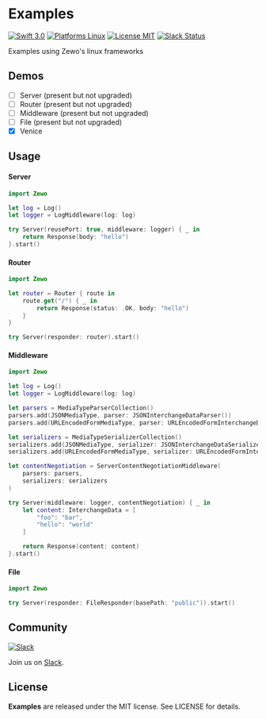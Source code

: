 Examples
========

[![Swift 3.0](https://img.shields.io/badge/Swift-3.0-orange.svg?style=flat)](https://developer.apple.com/swift/)
[![Platforms Linux](https://img.shields.io/badge/Platforms-Linux-lightgray.svg?style=flat)](https://developer.apple.com/swift/)
[![License MIT](https://img.shields.io/badge/License-MIT-blue.svg?style=flat)](https://tldrlegal.com/license/mit-license)
[![Slack Status](https://zewo-slackin.herokuapp.com/badge.svg)](http://slack.zewo.io)

Examples using Zewo's linux frameworks

## Demos

- [ ] Server (present but not upgraded)
- [ ] Router (present but not upgraded)
- [ ] Middleware (present but not upgraded)
- [ ] File (present but not upgraded)
- [x] Venice

## Usage

#### Server

```swift
import Zewo

let log = Log()
let logger = LogMiddleware(log: log)

try Server(reusePort: true, middleware: logger) { _ in
    return Response(body: "hello")
}.start()
```

#### Router

```swift
import Zewo

let router = Router { route in
    route.get("/") { _ in
        return Response(status: .OK, body: "hello")
    }
}

try Server(responder: router).start()
```

#### Middleware

```swift
import Zewo

let log = Log()
let logger = LogMiddleware(log: log)

let parsers = MediaTypeParserCollection()
parsers.add(JSONMediaType, parser: JSONInterchangeDataParser())
parsers.add(URLEncodedFormMediaType, parser: URLEncodedFormInterchangeDataParser())

let serializers = MediaTypeSerializerCollection()
serializers.add(JSONMediaType, serializer: JSONInterchangeDataSerializer())
serializers.add(URLEncodedFormMediaType, serializer: URLEncodedFormInterchangeDataSerializer())

let contentNegotiation = ServerContentNegotiationMiddleware(
    parsers: parsers,
    serializers: serializers
)

try Server(middleware: logger, contentNegotiation) { _ in
    let content: InterchangeData = [
        "foo": "bar",
        "hello": "world"
    ]

    return Response(content: content)
}.start()
```

#### File

```swift
import Zewo

try Server(responder: FileResponder(basePath: "public")).start()
```

## Community

[![Slack](http://s13.postimg.org/ybwy92ktf/Slack.png)](http://slack.zewo.io)

Join us on [Slack](http://slack.zewo.io).

License
-------

**Examples** are released under the MIT license. See LICENSE for details.

